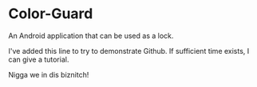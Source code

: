 Color-Guard
===========

An Android application that can be used as a lock.

I've added this line to try to demonstrate Github. If sufficient time exists, I can give a tutorial.

Nigga we in dis biznitch!